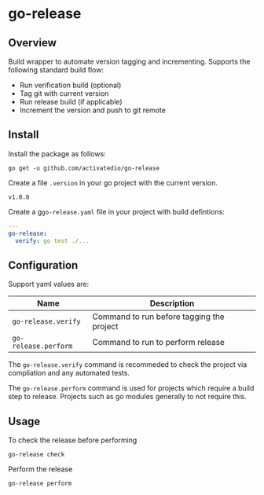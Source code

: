 # go-release

## Overview

Build wrapper to automate version tagging and incrementing. Supports the
following standard build flow:

* Run verification build (optional)
* Tag git with current version
* Run release build (if applicable)
* Increment the version and push to git remote

## Install

Install the package as follows:

```
go get -u github.com/activatedio/go-release
```

Create a file `.version` in your go project with the current version.

```
v1.0.0
```

Create a g`go-release.yaml` file in your project with build defintions:

``` yaml
---
go-release:
  verify: go test ./...
```

## Configuration

Support yaml values are:

| Name | Description |
| ---- | ----------- |
| `go-release.verify` | Command to run before tagging the project |
| `go-release.perform` | Command to run to perform release |

The `go-release.verify` command is recommeded to check the project via
compliation and any automated tests.

The `go-release.perform` command is used for projects which require a build step
to release. Projects such as go modules generally to not require this.

## Usage

To check the release before performing

```
go-release check
```

Perform the release
```
go-release perform
```
